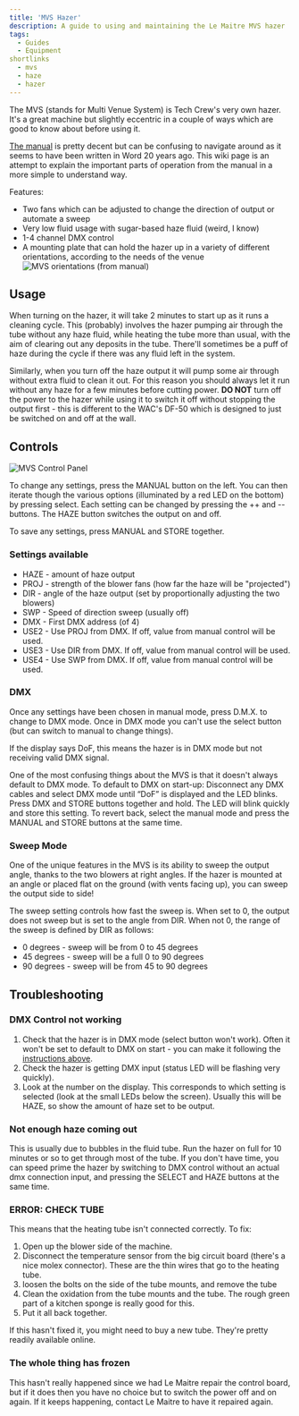 ```yaml
---
title: 'MVS Hazer'
description: A guide to using and maintaining the Le Maitre MVS hazer
tags:
  - Guides
  - Equipment
shortlinks
  - mvs
  - haze
  - hazer
---
```


The MVS (stands for Multi Venue System) is Tech Crew's very own hazer. It's a great machine but slightly eccentric in a
couple of ways which are good to know about before using it.

[The manual](https://lemaitreltd.com/products/smoke-fog-haze/smoke-fog-haze-machines/mvs-hazer/mvs-manual-pdf/) is
pretty decent but can be confusing to navigate around as it seems to have been written in Word 20 years ago. This wiki
page is an attempt to explain the important parts of operation from the manual in a more simple to understand way.

Features:

- Two fans which can be adjusted to change the direction of output or automate a sweep
- Very low fluid usage with sugar-based haze fluid (weird, I know)
- 1-4 channel DMX control
- A mounting plate that can hold the hazer up in a variety of different orientations, according to the needs of the
  venue![MVS orientations (from manual)](./mvs-orientations.png)

## Usage

When turning on the hazer, it will take 2 minutes to start up as it runs a cleaning cycle. This (probably) involves the
hazer pumping air through the tube without any haze fluid, while heating the tube more than usual, with the aim of
clearing out any deposits in the tube. There'll sometimes be a puff of haze during the cycle if there was any fluid left
in the system.

Similarly, when you turn off the haze output it will pump some air through without extra fluid to clean it out. For this
reason you should always let it run without any haze for a few minutes before cutting power. **DO NOT** turn off the
power to the hazer while using it to switch it off without stopping the output first - this is different to the WAC's
DF-50 which is designed to just be switched on and off at the wall.

## Controls

![MVS Control Panel](mvs-controls.png)

To change any settings, press the MANUAL button on the left. You can then iterate though the various options
(illuminated by a red LED on the bottom) by pressing select. Each setting can be changed by pressing the ++ and --
buttons. The HAZE button switches the output on and off.

To save any settings, press MANUAL and STORE together.

### Settings available

- HAZE - amount of haze output
- PROJ - strength of the blower fans (how far the haze will be "projected")
- DIR - angle of the haze output (set by proportionally adjusting the two blowers)
- SWP - Speed of direction sweep (usually off)
- DMX - First DMX address (of 4)
- USE2 - Use PROJ from DMX. If off, value from manual control will be used.
- USE3 - Use DIR from DMX. If off, value from manual control will be used.
- USE4 - Use SWP from DMX. If off, value from manual control will be used.

### DMX

Once any settings have been chosen in manual mode, press D.M.X. to change to DMX mode. Once in DMX mode you can't use
the select button (but can switch to manual to change things).

If the display says DoF, this means the hazer is in DMX mode but not receiving valid DMX signal.

One of the most confusing things about the MVS is that it doesn't always default to DMX mode. To default to DMX on
start-up: Disconnect any DMX cables and select DMX mode until “DoF” is displayed and the LED blinks. Press DMX and STORE
buttons together and hold. The LED will blink quickly and store this setting. To revert back, select the manual mode and
press the MANUAL and STORE buttons at the same time.

### Sweep Mode

One of the unique features in the MVS is its ability to sweep the output angle, thanks to the two blowers at right
angles. If the hazer is mounted at an angle or placed flat on the ground (with vents facing up), you can sweep the
output side to side!

The sweep setting controls how fast the sweep is. When set to 0, the output does not sweep but is set to the angle from
DIR. When not 0, the range of the sweep is defined by DIR as follows:

- 0 degrees - sweep will be from 0 to 45 degrees
- 45 degrees - sweep will be a full 0 to 90 degrees
- 90 degrees - sweep will be from 45 to 90 degrees

## Troubleshooting

### DMX Control not working

1. Check that the hazer is in DMX mode (select button won't work). Often it won't be set to default to DMX on start -
   you can make it following the [instructions above](#dmx).
2. Check the hazer is getting DMX input (status LED will be flashing very quickly).
3. Look at the number on the display. This corresponds to which setting is selected (look at the small LEDs below the
   screen). Usually this will be HAZE, so show the amount of haze set to be output.

### Not enough haze coming out

This is usually due to bubbles in the fluid tube. Run the hazer on full for 10 minutes or so to get through most of the
tube. If you don't have time, you can speed prime the hazer by switching to DMX control without an actual dmx connection
input, and pressing the SELECT and HAZE buttons at the same time.

### ERROR: CHECK TUBE

This means that the heating tube isn't connected correctly. To fix:

1. Open up the blower side of the machine.
2. Disconnect the temperature sensor from the big circuit board (there's a nice molex connector). These are the thin
   wires that go to the heating tube.
3. loosen the bolts on the side of the tube mounts, and remove the tube
4. Clean the oxidation from the tube mounts and the tube. The rough green part of a kitchen sponge is really good for
   this.
5. Put it all back together.

If this hasn't fixed it, you might need to buy a new tube. They're pretty readily available online.

### The whole thing has frozen

This hasn't really happened since we had Le Maitre repair the control board, but if it does then you have no choice but
to switch the power off and on again. If it keeps happening, contact Le Maitre to have it repaired again.
